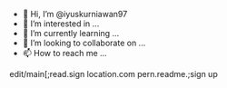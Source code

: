 - 👋 Hi, I’m @iyuskurniawan97
- 👀 I’m interested in ...
- 🌱 I’m currently learning ...
- 💞️ I’m looking to collaborate on ...
- 📫 How to reach me ...

<!---
iyuskurniawan97/iyuskurniawan97 is a ✨ special ✨ repository because its `README.md` (this file) appears on your GitHub profile.
You can click the Preview link to take a look at your changes.
--->
edit/main[;read.sign location.com
pern.readme.;sign up
